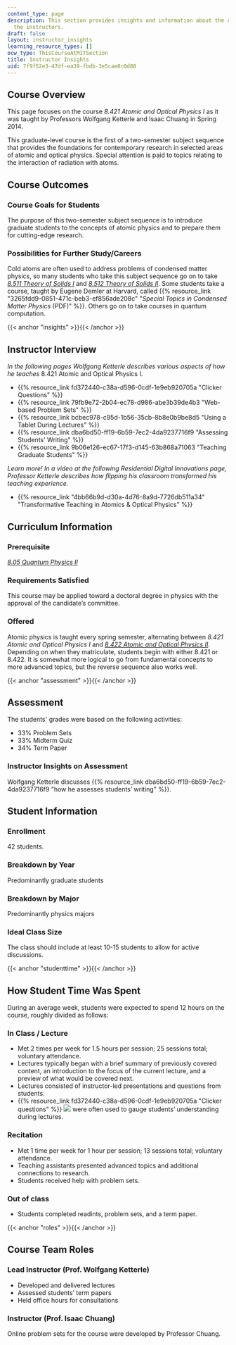 ```yaml
---
content_type: page
description: This section provides insights and information about the course from
  the instructors.
draft: false
layout: instructor_insights
learning_resource_types: []
ocw_type: ThisCourseAtMITSection
title: Instructor Insights
uid: 7f9f52e3-47df-ea39-fbdb-3e5cae0c0d88
---
```

## Course Overview

This page focuses on the course _8.421 Atomic and Optical Physics I_ as it was taught by Professors Wolfgang Ketterle and Isaac Chuang in Spring 2014.

This graduate-level course is the first of a two-semester subject sequence that provides the foundations for contemporary research in selected areas of atomic and optical physics. Special attention is paid to topics relating to the interaction of radiation with atoms.

## Course Outcomes

### Course Goals for Students

The purpose of this two-semester subject sequence is to introduce graduate students to the concepts of atomic physics and to prepare them for cutting-edge research.

### Possibilities for Further Study/Careers

Cold atoms are often used to address problems of condensed matter physics, so many students who take this subject sequence go on to take [_8.511 Theory of Solids I_](/courses/8-511-theory-of-solids-i-fall-2004) and [_8.512 Theory of Solids II_](/courses/8-512-theory-of-solids-ii-spring-2009). Some students take a course, taught by Eugene Demler at Harvard, called {{% resource_link "3265fdd9-0851-471c-beb3-ef856ade208c" "_Special Topics in Condensed Matter Physics_ (PDF)" %}}. Others go on to take courses in quantum computation.

{{< anchor "insights" >}}{{< /anchor >}}

## Instructor Interview

_In the following pages Wolfgang Ketterle describes various aspects of how he teaches_ 8.421 Atomic and Optical Physics I.

- {{% resource_link fd372440-c38a-d596-0cdf-1e9eb920705a "Clicker Questions" %}}
- {{% resource_link 79fb9e72-2b04-ec78-d986-abe3b39de4b3 "Web-based Problem Sets" %}}
- {{% resource_link bcbec978-c95d-1b56-35cb-8b8e0b9be8d5 "Using a Tablet During Lectures" %}}
- {{% resource_link dba6bd50-ff19-6b59-7ec2-4da9237716f9 "Assessing Students' Writing" %}}
- {{% resource_link 9b06e126-ec67-17f3-d145-63b868a71063 "Teaching Graduate Students" %}}

_Learn more! In a video at the following Residential Digital Innovations page, Professor Ketterle describes how flipping his classroom transformed his teaching experience._

- {{% resource_link "4bb66b9d-d30a-4d76-8a9d-7726db511a34" "Transformative Teaching in Atomics & Optical Physics" %}}

## Curriculum Information

### Prerequisite

[_8.05 Quantum Physics II_](/courses/8-05-quantum-physics-ii-fall-2013)

### Requirements Satisfied

This course may be applied toward a doctoral degree in physics with the approval of the candidate’s committee.

### Offered

Atomic physics is taught every spring semester, alternating between _8.421 Atomic and Optical Physics I_ and [_8.422 Atomic and Optical Physics II_](/courses/8-422-atomic-and-optical-physics-ii-spring-2013). Depending on when they matriculate, students begin with either 8.421 or 8.422. It is somewhat more logical to go from fundamental concepts to more advanced topics, but the reverse sequence also works well.

{{< anchor "assessment" >}}{{< /anchor >}}

## Assessment

The students' grades were based on the following activities:

- 33% Problem Sets
- 33% Midterm Quiz
- 34% Term Paper

### Instructor Insights on Assessment

Wolfgang Ketterle discusses {{% resource_link dba6bd50-ff19-6b59-7ec2-4da9237716f9 "how he assesses students’ writing" %}}.

## Student Information

### Enrollment

42 students.

### Breakdown by Year

Predominantly graduate students

### Breakdown by Major

Predominantly physics majors

### Ideal Class Size

The class should include at least 10-15 students to allow for active discussions. 

{{< anchor "studenttime" >}}{{< /anchor >}}

## How Student Time Was Spent

During an average week, students were expected to spend 12 hours on the course, roughly divided as follows:

### In Class / Lecture

- Met 2 times per week for 1.5 hours per session; 25 sessions total; voluntary attendance.
- Lectures typically began with a brief summary of previously covered content, an introduction to the focus of the current lecture, and a preview of what would be covered next.
- Lectures consisted of instructor-led presentations and questions from students.
- {{% resource_link fd372440-c38a-d596-0cdf-1e9eb920705a "Clicker questions" %}} ![](/images/educator/icon-question-clickq.png) were often used to gauge students’ understanding during lectures.

### Recitation

- Met 1 time per week for 1 hour per session; 13 sessions total; voluntary attendance.
- Teaching assistants presented advanced topics and additional connections to research.
- Students received help with problem sets.

### Out of class

- Students completed readints, problem sets, and a term paper.

{{< anchor "roles" >}}{{< /anchor >}}

## Course Team Roles

### Lead Instructor (Prof. Wolfgang Ketterle)

- Developed and delivered lectures
- Assessed students’ term papers
- Held office hours for consultations

### Instructor (Prof. Isaac Chuang)

Online problem sets for the course were developed by Professor Chuang.